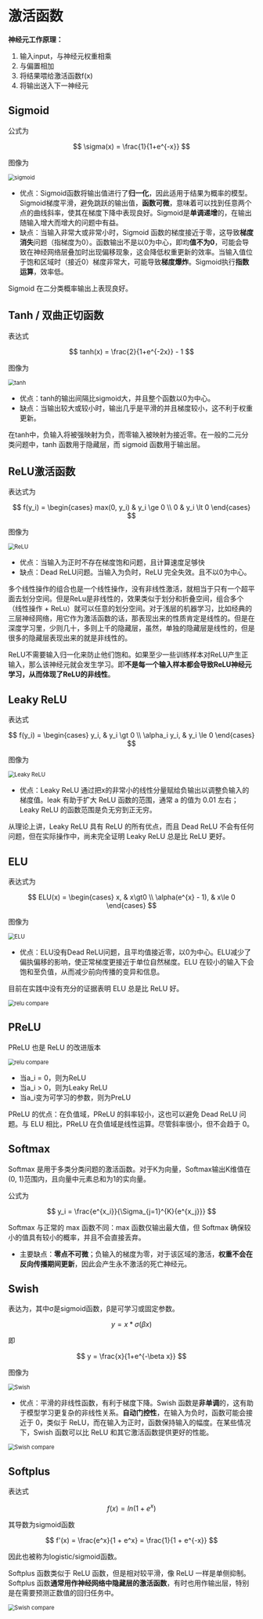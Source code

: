 # 激活函数

**神经元工作原理：**

1. 输入input，与神经元权重相乘
2. 与偏置相加
3. 将结果喂给激活函数f(x)
4. 将输出送入下一神经元



## Sigmoid

公式为

$$
\sigma(x) = \frac{1}{1+e^{-x}}
$$


图像为

<img src="assets\sigmoid.png" alt="sigmoid" style="zoom: 80%;" />

- 优点：Sigmoid函数将输出值进行了**归一化**，因此适用于结果为概率的模型。Sigmoid梯度平滑，避免跳跃的输出值，**函数可微**，意味着可以找到任意两个点的曲线斜率，使其在梯度下降中表现良好。Sigmoid是**单调递增**的，在输出随输入增大而增大的问题中有益。
- 缺点：当输入非常大或非常小时，Sigmoid 函数的梯度接近于零，这导致**梯度消失**问题（指梯度为0）。函数输出不是以0为中心，即均**值不为0**，可能会导致在神经网络层叠加时出现偏移现象，这会降低权重更新的效率。当输入值位于饱和区域时（接近0）梯度非常大，可能导致**梯度爆炸**。Sigmoid执行**指数运算**，效率低。

 Sigmoid 在二分类概率输出上表现良好。



## Tanh / 双曲正切函数

表达式

$$
tanh(x) = \frac{2}{1+e^{-2x}} - 1
$$


图像为

<img src="assets\tanh.png" alt="tanh" style="zoom:80%;" />

- 优点：tanh的输出间隔比sigmoid大，并且整个函数以0为中心。
- 缺点：当输出较大或较小时，输出几乎是平滑的并且梯度较小，这不利于权重更新。

在tanh中，负输入将被强映射为负，而零输入被映射为接近零。在一般的二元分类问题中，tanh 函数用于隐藏层，而 sigmoid 函数用于输出层。



## ReLU激活函数

表达式为

$$
f(y_i) = \begin{cases}
	max(0, y_i) & y_i \ge 0 \\
	0 & y_i \lt 0
\end{cases}
$$


图像为

<img src="assets\ReLU.png" alt="ReLU" style="zoom:80%;" />

- 优点：当输入为正时不存在梯度饱和问题，且计算速度足够快
- 缺点：Dead ReLU问题。当输入为负时，ReLU 完全失效。且不以0为中心。

多个线性操作的组合也是一个线性操作，没有非线性激活，就相当于只有一个超平面去划分空间。但是ReLu是非线性的，效果类似于划分和折叠空间，组合多个（线性操作 + ReLu）就可以任意的划分空间。对于浅层的机器学习，比如经典的三层神经网络，用它作为激活函数的话，那表现出来的性质肯定是线性的。但是在深度学习里，少则几十，多则上千的隐藏层，虽然，单独的隐藏层是线性的，但是很多的隐藏层表现出来的就是非线性的。

ReLU不需要输入归一化来防止他们饱和。如果至少一些训练样本对ReLU产生正输入，那么该神经元就会发生学习。即**不是每一个输入样本都会导致ReLU神经元学习，从而体现了ReLU的非线性**。



## Leaky ReLU

表达式

$$
f(y_i) = \begin{cases}
	y_i, & y_i \gt 0 \\
	\alpha_i y_i, & y_i \le 0
\end{cases}
$$


图像为

<img src="assets\Leaky ReLU.png" alt="Leaky ReLU" style="zoom:80%;" />

- 优点：Leaky ReLU 通过把x的非常小的线性分量赋给负输出以调整负输入的梯度值。leak 有助于扩大 ReLU 函数的范围，通常 a 的值为 0.01 左右；Leaky ReLU 的函数范围是负无穷到正无穷。

从理论上讲，Leaky ReLU 具有 ReLU 的所有优点，而且 Dead ReLU 不会有任何问题，但在实际操作中，尚未完全证明 Leaky ReLU 总是比 ReLU 更好。



## ELU

表达式为

$$
ELU(x) = \begin{cases}
	x, & x\gt0 \\
	\alpha(e^{x} - 1), & x\le 0
\end{cases}
$$


图像为

<img src="assets\ELU.png" alt="ELU" style="zoom:80%;" />

- 优点：ELU没有Dead ReLU问题，且平均值接近零，以0为中心。ELU减少了偏执偏移的影响，使正常梯度更接近于单位自然梯度。ELU 在较小的输入下会饱和至负值，从而减少前向传播的变异和信息。

目前在实践中没有充分的证据表明 ELU 总是比 ReLU 好。

<img src="assets\relu compare.png" alt="relu compare" style="zoom:80%;" />

## PReLU

PReLU 也是 ReLU 的改进版本

<img src="assets\PReLU.png" alt="relu compare" style="zoom:80%;" />

- 当a_i = 0，则为ReLU
- 当a_i > 0，则为Leaky ReLU
- 当a_i变为可学习的参数，则为PreLU

PReLU 的优点：在负值域，PReLU 的斜率较小，这也可以避免 Dead ReLU 问题。与 ELU 相比，PReLU 在负值域是线性运算。尽管斜率很小，但不会趋于 0。



## Softmax

Softmax 是用于多类分类问题的激活函数。对于K为向量，Softmax输出K维值在(0, 1)范围内，且向量中元素总和为1的实向量。

公式为

$$
y_i = \frac{e^{x_i}}{\Sigma_{j=1}^{K}{e^{x_j}}}
$$


Softmax 与正常的 max 函数不同：max 函数仅输出最大值，但 Softmax 确保较小的值具有较小的概率，并且不会直接丢弃。

- 主要缺点：**零点不可微**；负输入的梯度为零，对于该区域的激活，**权重不会在反向传播期间更新**，因此会产生永不激活的死亡神经元。



## Swish

表达为，其中σ是sigmoid函数，β是可学习或固定参数。

$$
y = x * \sigma(\beta x)
$$


即

$$
y = \frac{x}{1+e^{-\beta x}}
$$


图像为

<img src="assets\Swish.png" alt="Swish" style="zoom:80%;" />

- 优点：平滑的非线性函数，有利于梯度下降。Swish 函数是**非单调**的，这有助于模型学习更复杂的非线性关系。**自动门控性**，在输入为负时，函数可能会接近于 0，类似于 ReLU，而在输入为正时，函数保持输入的幅度。在某些情况下，Swish 函数可以比 ReLU 和其它激活函数提供更好的性能。

<img src="assets\Swish compare.png" alt="Swish compare" style="zoom:80%;" />

## Softplus

表达式

$$
f(x) = ln(1 + e^x)
$$


其导数为sigmoid函数

$$
f'(x) = \frac{e^x}{1 + e^x} = \frac{1}{1 + e^{-x}}
$$


因此也被称为logistic/sigmoid函数。

Softplus 函数类似于 ReLU 函数，但是相对较平滑，像 ReLU 一样是单侧抑制。Softplus 函数**通常用作神经网络中隐藏层的激活函数**，有时也用作输出层，特别是在需要预测正数值的回归任务中。

<img src="assets\Softplus compare.png" alt="Swish compare" style="zoom:80%;" />

